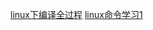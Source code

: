 [linux下编译全过程](http://www.lurklurk.org/linkers/linkers.html)
[linux命令学习1](http://www.cnblogs.com/ggjucheng/archive/2012/08/18/2645321.html)
